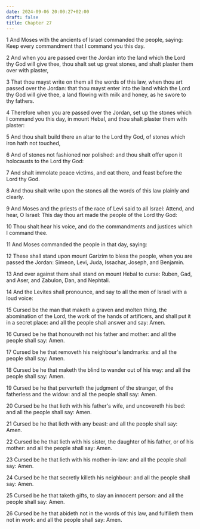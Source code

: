 ```yaml
---
date: 2024-09-06 20:00:27+02:00
draft: false
title: Chapter 27
---
```




1 And Moses with the ancients of Israel commanded the people, saying: Keep every commandment that I command you this day.

2 And when you are passed over the Jordan into the land which the Lord thy God will give thee, thou shalt set up great stones, and shalt plaster them over with plaster,

3 That thou mayst write on them all the words of this law, when thou art passed over the Jordan: that thou mayst enter into the land which the Lord thy God will give thee, a land flowing with milk and honey, as he swore to thy fathers.

4 Therefore when you are passed over the Jordan, set up the stones which I command you this day, in mount Hebal, and thou shalt plaster them with plaster:

5 And thou shalt build there an altar to the Lord thy God, of stones which iron hath not touched,

6 And of stones not fashioned nor polished: and thou shalt offer upon it holocausts to the Lord thy God:

7 And shalt immolate peace victims, and eat there, and feast before the Lord thy God.

8 And thou shalt write upon the stones all the words of this law plainly and clearly.

9 And Moses and the priests of the race of Levi said to all Israel: Attend, and hear, O Israel: This day thou art made the people of the Lord thy God:

10 Thou shalt hear his voice, and do the commandments and justices which I command thee.

11 And Moses commanded the people in that day, saying:

12 These shall stand upon mount Garizim to bless the people, when you are passed the Jordan: Simeon, Levi, Juda, Issachar, Joseph, and Benjamin.

13 And over against them shall stand on mount Hebal to curse: Ruben, Gad, and Aser, and Zabulon, Dan, and Nephtali.

14 And the Levites shall pronounce, and say to all the men of Israel with a loud voice:

15 Cursed be the man that maketh a graven and molten thing, the abomination of the Lord, the work of the hands of artificers, and shall put it in a secret place: and all the people shall answer and say: Amen.

16 Cursed be he that honoureth not his father and mother: and all the people shall say: Amen.

17 Cursed be he that removeth his neighbour's landmarks: and all the people shall say: Amen.

18 Cursed be he that maketh the blind to wander out of his way: and all the people shall say: Amen.

19 Cursed be he that perverteth the judgment of the stranger, of the fatherless and the widow: and all the people shall say: Amen.

20 Cursed be he that lieth with his father's wife, and uncovereth his bed: and all the people shall say: Amen.

21 Cursed be he that lieth with any beast: and all the people shall say: Amen.

22 Cursed be he that lieth with his sister, the daughter of his father, or of his mother: and all the people shall say: Amen.

23 Cursed be he that lieth with his mother-in-law: and all the people shall say: Amen.

24 Cursed be he that secretly killeth his neighbour: and all the people shall say: Amen.

25 Cursed be he that taketh gifts, to slay an innocent person: and all the people shall say: Amen.

26 Cursed be he that abideth not in the words of this law, and fulfilleth them not in work: and all the people shall say: Amen.

